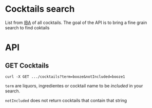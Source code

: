 # Cocktails search

List from [IBA](https://iba-world.com/) of all cocktails. The goal of the API is to bring a fine grain search to find coktails

# API

## GET Cocktails

```
curl -X GET .../cocktails?term=booze&notIncluded=booze1
```

`term` are liquors, ingredientes or cocktail name to be *included* in your search.

`notIncluded` does not return cocktails that contain that string